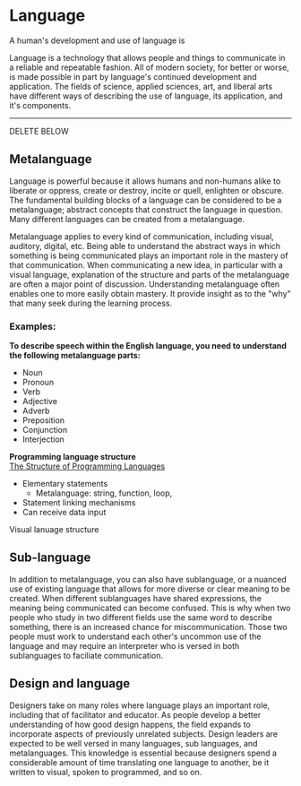 # Language

A human's development and use of language is 

Language is a technology that allows people and things to communicate in a reliable and repeatable fashion. All of modern society, for better or worse, is made possible in part by language's continued development and application. The fields of science, applied sciences, art, and liberal arts have different ways of describing the use of language, its application, and it's components.


---

DELETE BELOW

## Metalanguage
Language is powerful because it allows humans and non-humans alike to liberate or oppress, create or destroy, incite or quell, enlighten or obscure. The fundamental building blocks of a language can be considered to be a metalanguage; abstract concepts that construct the language in question. Many different languages can be created from a metalanguage.

Metalanguage applies to every kind of communication, including visual, auditory, digital, etc. Being able to understand the abstract ways in which something is being communicated plays an important role in the mastery of that communication. When communicating a new idea, in particular with a visual language, explanation of the structure and parts of the metalanguage are often a major point of discussion. Understanding metalanguage often enables one to more easily obtain mastery. It provide insight as to the "why" that many seek during the learning process.

### Examples:
**To describe speech within the English language, you need to understand the following metalanguage parts:**

* Noun
* Pronoun
* Verb
* Adjective
* Adverb
* Preposition
* Conjunction
* Interjection

**Programming language structure**  
[The Structure of Programming Languages](http://delivery.acm.org/10.1145/370000/365175/p67-raphael.pdf?ip=146.186.230.6&id=365175&acc=ACTIVE%20SERVICE&key=A792924B58C015C1%2E782FA3A5BE459501%2E4D4702B0C3E38B35%2E4D4702B0C3E38B35&CFID=789403744&CFTOKEN=78558408&__acm__=1464020369_08a079d35c6f266dab72d91e4da148b1)  

* Elementary statements
  * Metalanguage: string, function, loop, 
* Statement linking mechanisms
* Can receive data input

Visual lanuage structure

## Sub-language
In addition to metalanguage, you can also have sublanguage, or a nuanced use of existing language that allows for more diverse or clear meaning to be created. When different sublanguages have shared expressions, the meaning being communicated can become confused. This is why when two people who study in two different fields use the same word to describe something, there is an increased chance for miscommunication. Those two people must work to understand each other's uncommon use of the language and may require an interpreter who is versed in both sublanguages to faciliate communication.

## Design and language
Designers take on many roles where language plays an important role, including that of facilitator and educator. As people develop a better understanding of how good design happens, the field expands to incorporate aspects of previously unrelated subjects. Design leaders are expected to be well versed in many languages, sub languages, and metalanguages. This knowledge is essential because designers spend a considerable amount of time translating one language to another, be it written to visual, spoken to programmed, and so on. 